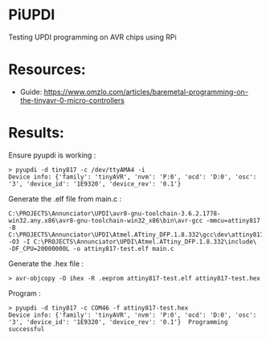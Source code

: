 # PiUPDI
Testing UPDI programming on AVR chips using RPi

# Resources:
* Guide: https://www.omzlo.com/articles/baremetal-programming-on-the-tinyavr-0-micro-controllers

# Results:

Ensure pyupdi is working : 
```
> pyupdi -d tiny817 -c /dev/ttyAMA4 -i
Device info: {'family': 'tinyAVR', 'nvm': 'P:0', 'ocd': 'D:0', 'osc': '3', 'device_id': '1E9320', 'device_rev': '0.1'}
```

Generate the .elf file from main.c :
```
C:\PROJECTS\Annunciator\UPDI\avr8-gnu-toolchain-3.6.2.1778-win32.any.x86\avr8-gnu-toolchain-win32_x86\bin\avr-gcc -mmcu=attiny817 -B C:\PROJECTS\Annunciator\UPDI\Atmel.ATtiny_DFP.1.8.332\gcc\dev\attiny817\ -O3 -I C:\PROJECTS\Annunciator\UPDI\Atmel.ATtiny_DFP.1.8.332\include\ -DF_CPU=20000000L -o attiny817-test.elf main.c
```

Generate the .hex file : 
```
> avr-objcopy -O ihex -R .eeprom attiny817-test.elf attiny817-test.hex
```

Program :
```
> pyupdi -d tiny817 -c COM46 -f attiny817-test.hex                            
Device info: {'family': 'tinyAVR', 'nvm': 'P:0', 'ocd': 'D:0', 'osc': '3', 'device_id': '1E9320', 'device_rev': '0.1'}  Programming successful                      
```
